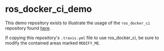 # ros_docker_ci_demo

This demo repository exists to illustrate the usage of the `ros_docker_ci`
repository found [here](https://github.com/wavelab/ros_docker_ci).

If copying this repository's `.travis.yml` file to use ros_docker_ci, be sure
to modify the contained areas marked `MODIFY_ME`.













